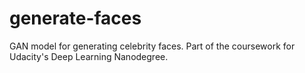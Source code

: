 # generate-faces
GAN model for generating celebrity faces. Part of the coursework for Udacity's Deep Learning Nanodegree.
